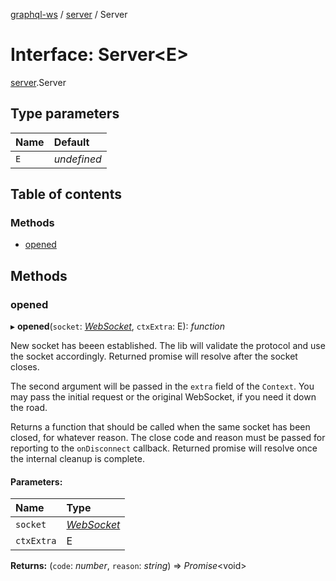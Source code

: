 [graphql-ws](../README.md) / [server](../modules/server.md) / Server

# Interface: Server<E\>

[server](../modules/server.md).Server

## Type parameters

| Name | Default |
| :------ | :------ |
| `E` | *undefined* |

## Table of contents

### Methods

- [opened](server.server-1.md#opened)

## Methods

### opened

▸ **opened**(`socket`: [*WebSocket*](server.websocket.md), `ctxExtra`: E): *function*

New socket has beeen established. The lib will validate
the protocol and use the socket accordingly. Returned promise
will resolve after the socket closes.

The second argument will be passed in the `extra` field
of the `Context`. You may pass the initial request or the
original WebSocket, if you need it down the road.

Returns a function that should be called when the same socket
has been closed, for whatever reason. The close code and reason
must be passed for reporting to the `onDisconnect` callback. Returned
promise will resolve once the internal cleanup is complete.

#### Parameters:

| Name | Type |
| :------ | :------ |
| `socket` | [*WebSocket*](server.websocket.md) |
| `ctxExtra` | E |

**Returns:** (`code`: *number*, `reason`: *string*) => *Promise*<void\>
